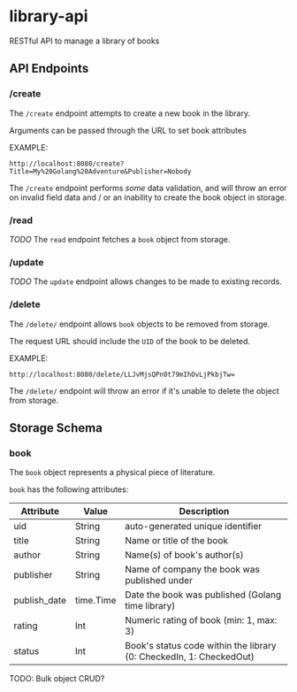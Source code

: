 # library-api
RESTful API to manage a library of books

## API Endpoints
### /create
The `/create` endpoint attempts to create a new book in the library.

Arguments can be passed through the URL to set book attributes

EXAMPLE:

```
http://localhost:8080/create?Title=My%20Golang%20Adventure&Publisher=Nobody
```

The `/create` endpoint performs _some_ data validation, and will throw an error on invalid field data and / or an inability to create the book object in storage.

### /read
*TODO*
The `read` endpoint fetches a `book` object from storage.

### /update
*TODO*
The `update` endpoint allows changes to be made to existing records.

### /delete
The `/delete/` endpoint allows `book` objects to be removed from storage.

The request URL should include the `UID` of the book to be deleted.

EXAMPLE:

```
http://localhost:8080/delete/LLJvMjsQPn0t79mIhOvLjPkbjTw=
```

The `/delete/` endpoint will throw an error if it's unable to delete the object from storage.

## Storage Schema
### book
The `book` object represents a physical piece of literature.

`book` has the following attributes:

Attribute | Value | Description
------------ | ------------- | -------------
uid | String | auto-generated unique identifier
title | String | Name or title of the book
author | String | Name(s) of book's author(s)
publisher | String | Name of company the book was published under
publish_date | time.Time | Date the book was published (Golang time library)
rating | Int | Numeric rating of book (min: 1, max: 3)
status | Int | Book's status code within the library (0: CheckedIn, 1: CheckedOut)

TODO: Bulk object CRUD?
